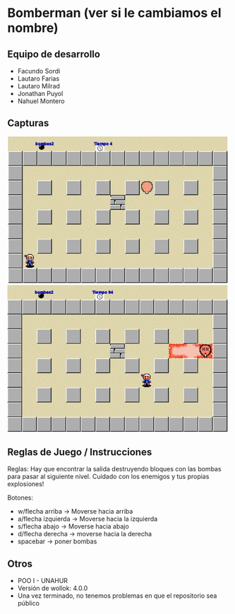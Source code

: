 # Bomberman (ver si le cambiamos el nombre)

## Equipo de desarrollo

- Facundo Sordi
- Lautaro Farias
- Lautaro Milrad
- Jonathan Puyol
- Nahuel Montero

## Capturas
<img src="screenshot1.jpg" width="500px" />
<img src="screenshot2.jpg" width="500px" />


## Reglas de Juego / Instrucciones

Reglas:
Hay que encontrar la salida destruyendo bloques con las bombas para pasar al siguiente nivel. Cuidado con los enemigos y tus propias explosiones!

Botones:
- w/flecha arriba -> Moverse hacia arriba
- a/flecha izquierda -> Moverse hacia la izquierda
- s/flecha abajo -> Moverse hacia abajo
- d/flecha derecha -> moverse hacia la derecha
- spacebar -> poner bombas


## Otros

- POO I - UNAHUR
- Versión de wollok: 4.0.0
- Una vez terminado, no tenemos problemas en que el repositorio sea público
